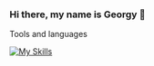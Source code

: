 ### Hi there, my name is Georgy 👋

Tools and languages

[![My Skills](https://skillicons.dev/icons?i=js,ts,react,next,redux,vite,html,css)](https://skillicons.dev)
<!--
**GeorgySavchuk/GeorgySavchuk** is a ✨ _special_ ✨ repository because its `README.md` (this file) appears on your GitHub profile.

Here are some ideas to get you started:

- 🔭 I’m currently working on ...
- 🌱 I’m currently learning ...
- 👯 I’m looking to collaborate on ...
- 🤔 I’m looking for help with ...
- 💬 Ask me about ...
- 📫 How to reach me: ...
- 😄 Pronouns: ...
- ⚡ Fun fact: ...
-->
